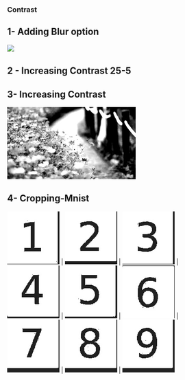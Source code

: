 ### Contrast

## 1- Adding Blur option 
![](1.png)

## 2 - Increasing Contrast 25-5


## 3- Increasing Contrast
![](output/nature_h_c.jpg)

## 4- Cropping-Mnist
![](output/Mnist/out14.jpg) | ![](output/Mnist/out17.jpg) | ![](output/Mnist/out13.jpg) | ![](output/Mnist/out22.jpg) | ![](output/Mnist/out24.jpg) | ![](output/Mnist/out2.jpg) | ![](output/Mnist/out28.jpg) | ![](output/Mnist/out26.jpg) | ![](output/Mnist/out29.jpg)